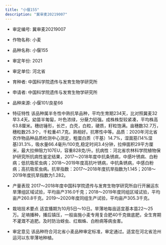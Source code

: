 ```yaml
---
title: "小偃155"
description: "冀审麦20219007"
---
```

* 审定编号:  冀审麦20219007

*  作物名称:  小麦

*  品种名称:  小偃155

*  审定年份:  2021

*  审定单位:  河北省

* 育种者:  中国科学院遗传与发育生物学研究所

*  申请者:  中国科学院遗传与发育生物学研究所

*  品种来源:  小偃101/良星66

*  特征特性
该品种属半冬性中熟抗旱品种，平均生育期234天，比对照冀麦32早3.4天。幼苗半匍匐，叶色浓绿，分蘖力较强。成株株型较紧凑，平均株高63.8厘米。穗纺锤形，长芒，白壳，白粒，硬质，籽粒饱满。亩穗数32.7万，穗粒数25.3个，千粒重41.7克。熟相好。抗寒性中等。品质：2020年河北省农作物品种品质检测中心测定，粗蛋白质（干基）14.7%，湿面筋(14%湿基)31.3%，吸水量66.4毫升/100克,稳定时间3.4分钟，拉伸面积29平方厘米，最大拉伸阻力107EU，容重828克/升。抗病性：河北省农林科学院植物保护研究所抗病性鉴定结果，2017～2018年度中抗条锈病，中感叶锈病、白粉病；低抗吸浆虫病；2018～2019年度高抗叶锈病，中抗条锈病，中感白粉病；高抗吸浆虫病。抗旱指数：2017～2018年度抗旱指数为1.145；2018～2019年度抗旱指数为1.282。

*  产量表现
2017～2018年度中国科学院遗传与发育生物学研究所自行开展运东旱薄组区域试验，平均亩产316.0千克；2018～2019年度同组区域试验，平均亩产260.8千克。2019～2020年度同组生产试验，平均亩产305.3千克。

*  栽培技术要点
适宜播期为10月5日～10日。旱薄地每亩适宜基本苗22～25万。足墒播种，播后镇压，一般亩施小麦专用复合肥40千克做底肥，全生育期不灌溉不追肥。及时防治蚜虫、红蜘蛛、白粉病等病虫害。

*  审定意见
该品种符合河北省小麦品种审定标准，审定通过。适宜在河北省沧州运河以东旱薄地种植。
